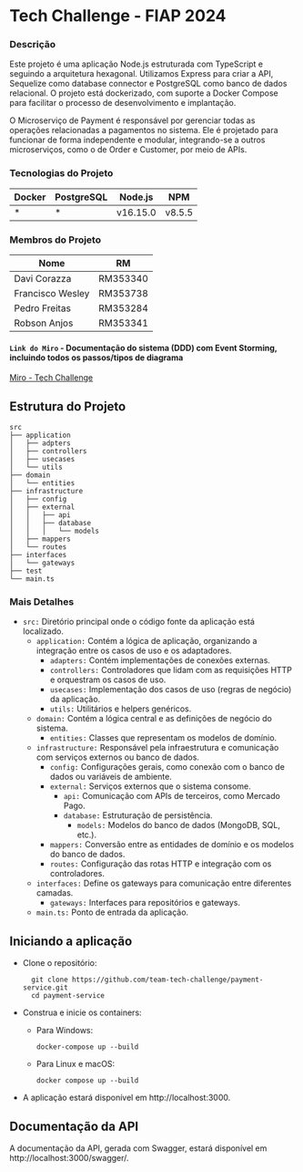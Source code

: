 # Tech Challenge - FIAP 2024

### Descrição

Este projeto é uma aplicação Node.js estruturada com TypeScript e seguindo a arquitetura hexagonal. Utilizamos Express para criar a API, Sequelize como database connector e PostgreSQL como banco de dados relacional. O projeto está dockerizado, com suporte a Docker Compose para facilitar o processo de desenvolvimento e implantação.

O Microserviço de Payment é responsável por gerenciar todas as operações relacionadas a pagamentos no sistema. Ele é projetado para funcionar de forma independente e modular, integrando-se a outros microserviços, como o de Order e Customer, por meio de APIs.



### Tecnologias do Projeto

| Docker | PostgreSQL | Node.js  | NPM    |
|--------|------------|----------|--------|
| *      | *          | v16.15.0 | v8.5.5 |

### Membros do Projeto

| Nome             | RM        |
|------------------|-----------|
| Davi Corazza     | RM353340  |
| Francisco Wesley | RM353738  |
| Pedro Freitas    | RM353284  |
| Robson Anjos     | RM353341  |

#### `Link do Miro` - Documentação do sistema (DDD) com Event Storming, incluindo todos os passos/tipos de diagrama 
[Miro - Tech Challenge](https://miro.com/app/board/uXjVKWk2FRY=/?share_link_id=272701004394)

## Estrutura do Projeto

	src
	├── application
	│   ├── adpters
	│   ├── controllers
	│   ├── usecases
	│   └── utils
	├── domain
	│   └── entities
	├── infrastructure
	│   ├── config
	│   ├── external
	│   │   ├── api
	│   │   ├── database
	│   │   │   └── models
	│   ├── mappers
	│   └── routes   
	├── interfaces
	│   └── gateways   
	├── test
	└── main.ts

### Mais Detalhes
- `src:` Diretório principal onde o código fonte da aplicação está localizado.
	- `application:` Contém a lógica de aplicação, organizando a integração entre os casos de uso e os adaptadores.
		- `adapters:` Contém implementações de conexões externas.
		- `controllers:` Controladores que lidam com as requisições HTTP e orquestram os casos de uso.
		- `usecases:` Implementação dos casos de uso (regras de negócio) da aplicação.
		- `utils:` Utilitários e helpers genéricos.
	- `domain:` Contém a lógica central e as definições de negócio do sistema.
		- `entities:` Classes que representam os modelos de domínio.
	- `infrastructure:` Responsável pela infraestrutura e comunicação com serviços externos ou banco de dados.
		- `config:` Configurações gerais, como conexão com o banco de dados ou variáveis de ambiente.
		- `external:` Serviços externos que o sistema consome.
			- `api:` Comunicação com APIs de terceiros, como Mercado Pago.
			- `database:` Estruturação de persistência.	
				- `models:` Modelos do banco de dados (MongoDB, SQL, etc.).
		- `mappers:` Conversão entre as entidades de domínio e os modelos do banco de dados.
		- `routes:` Configuração das rotas HTTP e integração com os controladores.
	- `interfaces:` Define os gateways para comunicação entre diferentes camadas.
		- `gateways:` Interfaces para repositórios e gateways.			
	- `main.ts:` Ponto de entrada da aplicação.

## Iniciando a aplicação
- Clone o repositório:

		git clone https://github.com/team-tech-challenge/payment-service.git
		cd payment-service

- Construa e inicie os containers:

	*	Para Windows:

			docker-compose up --build

	*	Para Linux e macOS:

			docker compose up --build

- A aplicação estará disponível em http://localhost:3000.

## Documentação da API
A documentação da API, gerada com Swagger, estará disponível em http://localhost:3000/swagger/.
